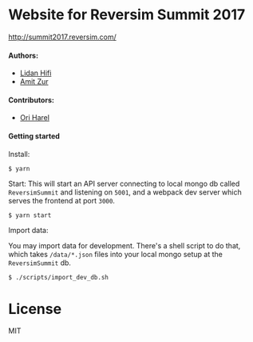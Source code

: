 # Website for Reversim Summit 2017
http://summit2017.reversim.com/

#### Authors:

* [Lidan Hifi](https://www.linkedin.com/in/lidan)
* [Amit Zur](https://github.com/amitzur)

#### Contributors:

* [Ori Harel](https://github.com/oriharel)

#### Getting started

Install:
```
$ yarn
```

Start:
This will start an API server connecting to local mongo db called `ReversimSummit` and listening on `5001`, and a webpack dev server which serves the frontend at port `3000`. 
```
$ yarn start
```

Import data:

You may import data for development. There's a shell script to do that, which takes `/data/*.json` files into your local mongo setup at the `ReversimSummit` db.
```
$ ./scripts/import_dev_db.sh
```

# License
MIT
